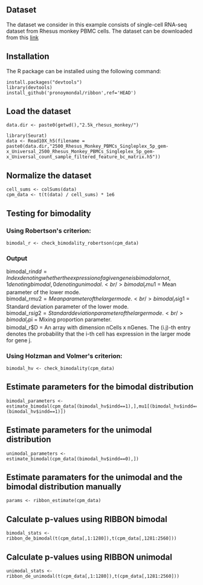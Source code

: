 ## Dataset

The dataset we consider in this example consists of single-cell RNA-seq dataset from Rhesus monkey PBMC cells. The dataset can be downloaded from this [link](https://www.10xgenomics.com/datasets/2500_Rhesus_Monkey_PBMCs_Singleplex_5p_gem-x_Universal)

## Installation

The R package can be installed using the following command:
```
install.packages("devtools")
library(devtools)
install_github('pronoymondal/ribbon',ref='HEAD')
```

## Load the dataset
```
data.dir <- paste0(getwd(),"2.5k_rhesus_monkey/")

library(Seurat)
data <- Read10X_h5(filename = paste0(data.dir,"2500_Rhesus_Monkey_PBMCs_Singleplex_5p_gem-x_Universal_2500_Rhesus_Monkey_PBMCs_Singleplex_5p_gem-x_Universal_count_sample_filtered_feature_bc_matrix.h5"))       
```
## Normalize the dataset
```
cell_sums <- colSums(data)
cpm_data <- t(t(data) / cell_sums) * 1e6
```


## Testing for bimodality
### Using Robertson's criterion:
```
bimodal_r <- check_bimodality_robertson(cpm_data)
```
### Output
bimodal_r$indd = Index denoting whether the expression of a given gene is bimodal or not, 1 denoting bimodal, 0 denoting unimodal.<br />
bimodal_r$mu1 = Mean parameter of the lower mode.<br />
bimodal_r$mu2 = Mean parameter of the larger mode.<br />
bimodal_r$sig1 = Standard deviation parameter of the lower mode.<br />
bimodal_r$sig2 = Standard deviation parameter of the larger mode.<br />
bimodal_r$pi = Mixing proportion parameter.<br />
bimodal_r$D = An array with dimension nCells x nGenes. The (i.j)-th entry denotes the probability that the i-th cell has expression in the larger mode for gene j.
### Using Holzman and Volmer's criterion:
```
bimodal_hv <- check_bimodality(cpm_data)
```

## Estimate parameters for the bimodal distribution
```
bimodal_parameters <- estimate_bimodal(cpm_data[(bimodal_hv$indd==1),],mu1[(bimodal_hv$indd==1)],mu2[(bimodal_hv$indd==1)],sig1[(bimodal_hv$indd==1)],sig2[(bimodal_hv$indd==1)],pi[(bimodal_hv$indd==1)],D[(bimodal_hv$indd==1),(bimodal_hv$indd==1)])
```
## Estimate parameters for the unimodal distribution
```
unimodal_parameters <- estimate_bimodal(cpm_data[(bimodal_hv$indd==0),])
```
## Estimate paramaters for the unimodal and the bimodal distribution manually
```
params <- ribbon_estimate(cpm_data)
```
## Calculate p-values using RIBBON bimodal
```
bimodal_stats <- ribbon_de_bimodal(t(cpm_data[,1:1280]),t(cpm_data[,1281:2560]))
```
## Calculate p-values using RIBBON unimodal
```
unimodal_stats <- ribbon_de_unimodal(t(cpm_data[,1:1280]),t(cpm_data[,1281:2560]))
```






